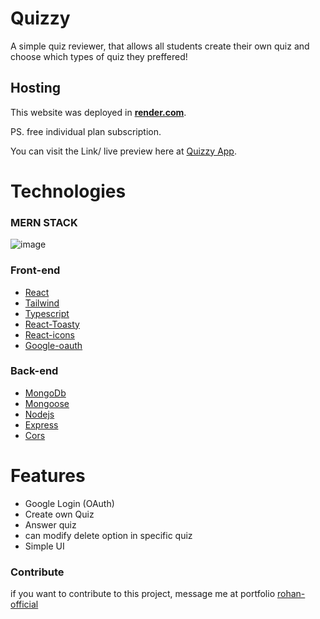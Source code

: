 # Quizzy
A simple quiz reviewer, that allows all students create their own quiz and choose which types of quiz they preffered!
## Hosting
This website was deployed in [**render.com**](https://render.com/).

PS. free individual plan subscription.

 You can visit the Link/ live preview here at [Quizzy App](https://quizzy-app.onrender.com/).

# Technologies
### MERN STACK
![image](https://mlevoeuxkg44.i.optimole.com/w:768/h:384/q:mauto/f:avif/https://binaryinformatics.com/wp-content/uploads/2022/09/MERN-Stack-Development-and-Consulting-Services.jpg)
  ### Front-end
   - [React](https://react.dev/)
   - [Tailwind](https://tailwindcss.com/)
   - [Typescript](https://www.typescriptlang.org/)
   - [React-Toasty](https://www.npmjs.com/package/react-toastify)
   - [React-icons](https://react-icons.github.io/react-icons/)
   - [Google-oauth](https://www.npmjs.com/package/@react-oauth/google)
  ### Back-end
   - [MongoDb](https://www.mongodb.com/)
   - [Mongoose](https://mongoosejs.com/docs/)
   - [Nodejs](https://nodejs.org/en)
   - [Express](https://expressjs.com/)
   - [Cors](https://www.npmjs.com/package/cors)
# Features
- Google Login (OAuth)
- Create own Quiz
- Answer quiz
- can modify delete option in specific quiz
- Simple UI

### Contribute

if you want to contribute to this project, message me at portfolio [rohan-official](https://rohan-official.vercel.app/contact)
